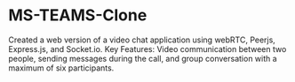 # MS-TEAMS-Clone
 Created a web version of a video chat application using webRTC, Peerjs, Express.js, and Socket.io.
 Key Features: Video communication between two people, sending messages during the call, and group conversation
with a maximum of six participants.
